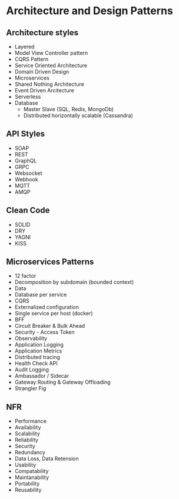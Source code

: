 # Architecture and Design Patterns

## Architecture styles

* Layered
* Model View Controller pattern
* CQRS Pattern
* Service Oriented Architecture
* Domain Driven Design
* Microservices
* Shared Nothing Architecture
* Event Driven Arcitecture
* Serverless
* Database
  * Master Slave (SQL, Redis, MongoDb)
  * Distributed horizontally scalable (Cassandra)
 
## API Styles

* SOAP
* REST
* GraphQL
* GRPC
* Websocket
* Webhook
* MQTT
* AMQP

## Clean Code

* SOLID
* DRY
* YAGNI
* KISS

## Microservices Patterns

* 12 factor
* Decomposition by subdomain (bounded context)
* Data
 * Database per service
 * CQRS
* Externalized configuration
* Single service per host (docker)
* BFF
* Circuit Breaker & Bulk Ahead
* Security - Access Token
* Observability
 * Application Logging
 * Application Metrics
 * Distributed tracing
 * Health Check API
 * Audit Logging
* Ambassador / Sidecar
* Gateway Routing & Gateway Offloading
* Strangler Fig

## NFR

* Performance
* Availability
* Scalability
* Reliability
* Security
* Redundancy
* Data Loss, Data Retension
* Usability
* Compatability
* Maintanability
* Portability
* Reusability
